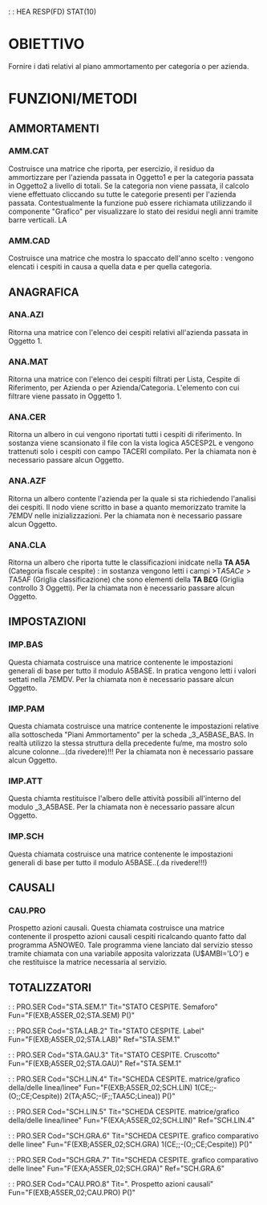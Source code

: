  :  : HEA RESP(FD) STAT(10)
# OBIETTIVO
Fornire i dati relativi al piano ammortamento per categoria o per azienda.
# FUNZIONI/METODI
##    AMMORTAMENTI
### AMM.CAT
Costruisce una matrice che riporta, per esercizio, il residuo da ammortizzare per l'azienda passata in Oggetto1 e per
la categoria passata in Oggetto2 a livello di totali.
Se la categoria non viene passata, il calcolo viene effettuato cliccando su tutte le categorie presenti per l'azienda passata.
Contestualmente la funzione può essere richiamata utilizzando il componente "Grafico" per visualizzare lo stato dei residui negli anni tramite barre verticali.
LA
### AMM.CAD
Costruisce una matrice che mostra lo spaccato dell'anno scelto :  vengono elencati i cespiti in causa a quella data e per quella categoria.

## ANAGRAFICA

### ANA.AZI
Ritorna una matrice con l'elenco dei cespiti relativi all'azienda passata in Oggetto 1.

### ANA.MAT
Ritorna una matrice con l'elenco dei cespiti filtrati per Lista, Cespite di Riferimento, per Azienda o per Azienda/Categoria. L'elemento con cui filtrare viene passato in Oggetto 1.

### ANA.CER
Ritorna un albero in cui vengono riportati tutti i cespiti di riferimento. In sostanza viene scansionato il file con la vista logica A5CESP2L e vengono trattenuti solo i cespiti con campo TACERI compilato.
Per la chiamata non è necessario passare alcun Oggetto.

### ANA.AZF
Ritorna un albero contente l'azienda per la quale si sta richiedendo l'analisi dei cespiti.
Il nodo viene scritto in base a quanto memorizzato tramite la _7_£MDV nelle inizializzazioni.
Per la chiamata non è necessario passare alcun Oggetto.

### ANA.CLA
Ritorna un albero che riporta tutte le classificazioni inidcate nella **TA A5A** (Categoria fiscale cespite) :  in sostanza vengono letti i campi >T$A5AC e >T$A5AF (Griglia classificazione) che sono elementi della **TA B£G** (Griglia controllo 3 Oggetti).
Per la chiamata non è necessario passare alcun Oggetto.
## IMPOSTAZIONI

### IMP.BAS
Questa chiamata costruisce una matrice contenente le impostazioni generali di base per tutto il modulo A5BASE.
In pratica vengono letti i valori settati nella _7_£MDV.
Per la chiamata non è necessario passare alcun Oggetto.

### IMP.PAM
Questa chiamata costruisce una matrice contenente le impostazioni relative alla sottoscheda "Piani Ammortamento" per la scheda _3_A5BASE_BAS.
In realtà utilizzo la stessa struttura della precedente fu/me, ma mostro solo alcune colonne...(da rivedere)!!!
Per la chiamata non è necessario passare alcun Oggetto.
### IMP.ATT
Questa chiamta restituisce l'albero delle attività possibili all'interno del modulo _3_A5BASE.
Per la chiamata non è necessario passare alcun Oggetto.

### IMP.SCH
Questa chiamata costruisce una matrice contenente le impostazioni generali di base per tutto il modulo A5BASE..(.da rivedere!!!)

## CAUSALI

### CAU.PRO
Prospetto azioni causali.
Questa chiamata costruisce una matrice contenente il prospetto azioni causali cespiti ricalcando quanto fatto dal programma A5NOWE0. Tale programma viene lanciato dal servizio stesso tramite chiamata con una variabile apposita valorizzata (U$AMBI='LO') e che restituisce la matrice necessaria al servizio.


##    TOTALIZZATORI

 :  : PRO.SER Cod="STA.SEM.1" Tit="STATO CESPITE. Semaforo" Fun="F(EXB;A5SER_02;STA.SEM) P()"

 :  : PRO.SER Cod="STA.LAB.2" Tit="STATO CESPITE. Label" Fun="F(EXB;A5SER_02;STA.LAB)" Ref="STA.SEM.1"

 :  : PRO.SER Cod="STA.GAU.3" Tit="STATO CESPITE. Cruscotto" Fun="F(EXB;A5SER_02;STA.GAU)" Ref="STA.SEM.1"

 :  : PRO.SER Cod="SCH.LIN.4" Tit="SCHEDA CESPITE. matrice/grafico della/delle linea/linee" Fun="F(EXB;A5SER_02;SCH.LIN) 1(CE;;-(O;;CE;Cespite)) 2(TA;A5C;-(F;;TAA5C;Linea)) P()"

 :  : PRO.SER Cod="SCH.LIN.5" Tit="SCHEDA CESPITE. matrice/grafico della/delle linea/linee" Fun="F(EXA;A5SER_02;SCH.LIN)" Ref="SCH.LIN.4"

 :  : PRO.SER Cod="SCH.GRA.6" Tit="SCHEDA CESPITE. grafico comparativo delle linee" Fun="F(EXB;A5SER_02;SCH.GRA) 1(CE;;-(O;;CE;Cespite)) P()"

 :  : PRO.SER Cod="SCH.GRA.7" Tit="SCHEDA CESPITE. grafico comparativo delle linee" Fun="F(EXA;A5SER_02;SCH.GRA)" Ref="SCH.GRA.6"

 :  : PRO.SER Cod="CAU.PRO.8" Tit=". Prospetto azioni causali" Fun="F(EXB;A5SER_02;CAU.PRO) P()"

